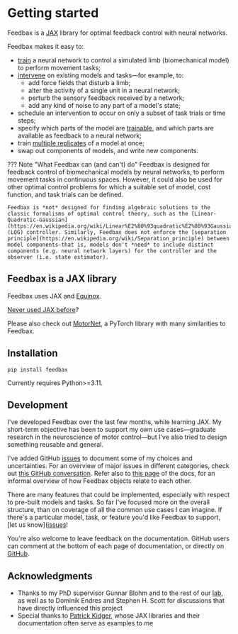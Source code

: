 # Getting started

Feedbax is a [JAX](https://jax.readthedocs.io/en/latest/beginner_guide.html#beginner-guide) library for optimal feedback control with neural networks.

Feedbax makes it easy to:

- [train](/feedbax/examples/0_train_simple) a neural network to control a simulated limb (biomechanical model) to perform movement tasks;
- [intervene](/feedbax/examples/3_intervening) on existing models and tasks—for example, to:
    - add force fields that disturb a limb;
    - alter the activity of a single unit in a neural network;
    - perturb the sensory feedback received by a network;
    - add any kind of noise to any part of a model's state;
- schedule an intervention to occur on only a subset of task trials or time steps;
- specify which parts of the model are [trainable](/feedbax/examples/1_train/#selecting-part-of-the-model-to-train), and which parts are available as feedback to a neural network;
- train [multiple replicates](/feedbax/examples/4_vmap) of a model at once;
- swap out components of models, and write new components.
<!-- - track the progress of a training run in Tensorboard. -->

??? Note "What Feedbax can (and can't) do"
    Feedbax is designed for feedback control of biomechanical models by neural networks, to perform movement tasks in continuous spaces. However, it could also be used for other optimal control problems for which a suitable set of model, cost function, and task trials can be defined.

    Feedbax is *not* designed for finding algebraic solutions to the classic formalisms of optimal control theory, such as the [Linear-Quadratic-Gaussian](https://en.wikipedia.org/wiki/Linear%E2%80%93quadratic%E2%80%93Gaussian_control) (LQG) controller. Similarly, Feedbax does not enforce the [separation principle](https://en.wikipedia.org/wiki/Separation_principle) between model components—that is, models don't *need* to include distinct components (e.g. neural network layers) for the controller and the observer (i.e. state estimator).

## Feedbax is a JAX library

Feedbax uses JAX and [Equinox](https://docs.kidger.site/equinox/).

[Never used JAX before](/feedbax/examples/pytrees/)?
<!--
One disadvantage of JAX is a lack of GPU support on Windows, though it is possible to use the GPU through the Windows Subsystem for Linux (WSL). -->

Please also check out [MotorNet](https://github.com/OlivierCodol/MotorNet), a PyTorch library with many similarities to Feedbax.

## Installation

`pip install feedbax`

Currently requires Python>=3.11.

## Development

I've developed Feedbax over the last few months, while learning JAX. My short-term objective has been to support my own use cases—graduate research in the neuroscience of motor control—but I've also tried to design something reusable and general.

I've added GitHub [issues](https://github.com/mlprt/feedbax/issues) to document some of my choices and uncertainties. For an overview of major issues in different categories, check out [this GitHub conversation](https://github.com/mlprt/feedbax/discussions/27). Refer also to [this page](/feedbax/examples/structure) of the docs, for an informal overview of how Feedbax objects relate to each other.

There are many features that could be implemented, especially with respect to pre-built models and tasks. So far I've focused more on the overall structure, than on coverage of all the common use cases I can imagine. If there's a particular model, task, or feature you'd like Feedbax to support, [let us know]([issues](https://github.com/mlprt/feedbax/issues)!

You're also welcome to leave feedback on the documentation. GitHub users can comment at the bottom of each page of documentation, or directly on [GitHub](https://github.com/mlprt/feedbax/discussions/categories/documentation).

## Acknowledgments

- Thanks to my PhD supervisor Gunnar Blohm and to the rest of our [lab](http://compneurosci.com/), as well as to Dominik Endres and Stephen H. Scott for discussions that have directly influenced this project
- Special thanks to [Patrick Kidger](https://github.com/patrick-kidger), whose JAX libraries and their documentation often serve as examples to me

